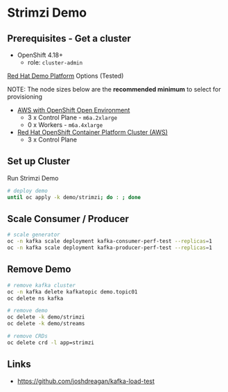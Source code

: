 # Strimzi Demo

## Prerequisites - Get a cluster

- OpenShift 4.18+
  - role: `cluster-admin`

[Red Hat Demo Platform](https://demo.redhat.com) Options (Tested)

NOTE: The node sizes below are the **recommended minimum** to select for provisioning

- <a href="https://demo.redhat.com/catalog?item=babylon-catalog-prod/sandboxes-gpte.sandbox-ocp.prod&utm_source=webapp&utm_medium=share-link" target="_blank">AWS with OpenShift Open Environment</a>
  - 3 x Control Plane - `m6a.2xlarge`
  - 0 x Workers - `m6a.4xlarge`
- <a href="https://catalog.demo.redhat.com/catalog?item=babylon-catalog-prod/sandboxes-gpte.ocp-wksp.prod&utm_source=webapp&utm_medium=share-link" target="_blank">Red Hat OpenShift Container Platform Cluster (AWS)</a>
  - 3 x Control Plane

## Set up Cluster

Run Strimzi Demo

```sh
# deploy demo
until oc apply -k demo/strimzi; do : ; done
```

## Scale Consumer / Producer

```sh
# scale generator
oc -n kafka scale deployment kafka-consumer-perf-test --replicas=1
oc -n kafka scale deployment kafka-producer-perf-test --replicas=1
```

## Remove Demo

```sh
# remove kafka cluster
oc -n kafka delete kafkatopic demo.topic01
oc delete ns kafka

# remove demo
oc delete -k demo/strimzi
oc delete -k demo/streams

# remove CRDs
oc delete crd -l app=strimzi
```

## Links

- https://github.com/joshdreagan/kafka-load-test
